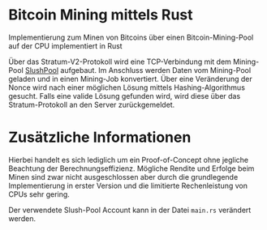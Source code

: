 # Bitcoin Mining mittels Rust

Implementierung zum Minen von Bitcoins über einen Bitcoin-Mining-Pool auf der CPU implementiert in Rust

Über das Stratum-V2-Protokoll wird eine TCP-Verbindung mit dem Mining-Pool [SlushPool](https://slushpool.com/en/home/) aufgebaut.
Im Anschluss werden Daten vom Mining-Pool geladen und in einen Mining-Job konvertiert.
Über eine Veränderung der Nonce wird nach einer möglichen Lösung mittels Hashing-Algorithmus gesucht.
Falls eine valide Lösung gefunden wird, wird diese über das Stratum-Protokoll an den Server zurückgemeldet.

# Zusätzliche Informationen

Hierbei handelt es sich lediglich um ein Proof-of-Concept ohne jegliche Beachtung der Berechnungseffizienz.
Mögliche Rendite und Erfolge beim Minen sind zwar nicht ausgeschlossen aber durch die grundlegende Implementierung in erster Version und die limitierte Rechenleistung von CPUs sehr gering.

Der verwendete Slush-Pool Account kann in der Datei `main.rs` verändert werden.

